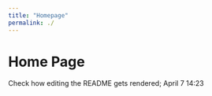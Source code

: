 ```yaml
---
title: "Homepage"
permalink: ./
---
```


# Home Page

Check how editing the README gets rendered; April 7 14:23

